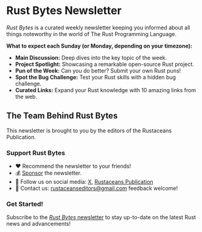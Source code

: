 # Rust Bytes Newsletter

*Rust Bytes* is a curated weekly newsletter keeping you informed about all things noteworthy in the world of The Rust Programming Language.

**What to expect each Sunday (or Monday, depending on your timezone):**

- **Main Discussion:** Deep dives into the key topic of the week.
- **Project Spotlight:** Showcasing a remarkable open-source Rust project.
- **Pun of the Week:** Can you do better? Submit your own Rust puns!
- **Spot the Bug Challenge:** Test your Rust skills with a hidden bug challenge.
- **Curated Links:** Expand your Rust knowledge with 10 amazing links from the web.

## The Team Behind Rust Bytes

This newsletter is brought to you by the editors of the Rustaceans Publication.

### Support Rust Bytes

- ❤️ Recommend the newsletter to your friends!
- 💰 [Sponsor](https://www.buymeacoffee.com/rustbytes) the newsletter.
- 🤳 Follow us on social media: [X](), [Rustaceans Publication](https://medium.com/rustaceans)
- 📧 Contact us: rustaceanseditors@gmail.com feedback welcome!

### Get Started!

Subscribe to the [*Rust Bytes* newsletter](https://weeklyrust.substack.com/) to stay up-to-date on the latest Rust news and advancements!
